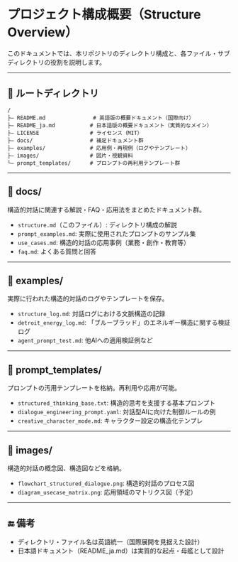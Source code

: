 # プロジェクト構成概要（Structure Overview）

このドキュメントでは、本リポジトリのディレクトリ構成と、各ファイル・サブディレクトリの役割を説明します。

---

## 📁 ルートディレクトリ

```
/
├― README.md               # 英語版の概要ドキュメント（国際向け）
├― README_ja.md           # 日本語版の概要ドキュメント（実質的なメイン）
├― LICENSE                # ライセンス（MIT）
├― docs/                  # 補足ドキュメント群
├― examples/              # 応用例・再現例（ログやテンプレート）
├― images/                # 図片・視観資料
└― prompt_templates/      # プロンプトの再利用テンプレート群
```

---

## 📁 docs/

構造的対話に関連する解説・FAQ・応用法をまとめたドキュメント群。

* `structure.md`（このファイル）: ディレクトリ構成の解説
* `prompt_examples.md`: 実際に使用されたプロンプトのサンプル集
* `use_cases.md`: 構造的対話の応用事例（業務・創作・教育等）
* `faq.md`: よくある質問と回答

---

## 📁 examples/

実際に行われた構造的対話のログやテンプレートを保存。

* `structure_log.md`: 対話ログにおける文脈構造の記録
* `detroit_energy_log.md`: 「ブルーブラッド」のエネルギー構造に関する検証ログ
* `agent_prompt_test.md`: 他AIへの適用検証例など

---

## 📁 prompt\_templates/

プロンプトの汚用テンプレートを格納。再利用や応用が可能。

* `structured_thinking_base.txt`: 構造的思考を支援する基本プロンプト
* `dialogue_engineering_prompt.yaml`: 対話型AIに向けた制御ルールの例
* `creative_character_mode.md`: キャラクター設定の構造化テンプレ

---

## 📁 images/

構造的対話の概念図、構造図などを格納。

* `flowchart_structured_dialogue.png`: 構造的対話のプロセス図
* `diagram_usecase_matrix.png`: 応用領域のマトリクス図（予定）

---

## 🔚 備考

* ディレクトリ・ファイル名は英語統一（国際展開を見据えた設計）
* 日本語ドキュメント（README\_ja.md）は実質的な起点・母艦として設計
